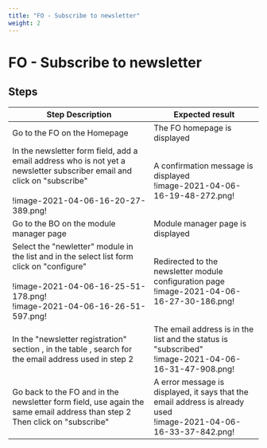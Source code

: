 ```yaml
---
title: "FO - Subscribe to newsletter"
weight: 2
---
```


# FO - Subscribe to newsletter
## Steps
| Step Description | Expected result |
| ----- | ----- |
| Go to the FO on the Homepage | The FO homepage is displayed |
| In the newsletter form field, add a email address who is not yet a newsletter subscriber email and click on "subscribe"<br><br>!image-2021-04-06-16-20-27-389.png! | A confirmation message is displayed <br>!image-2021-04-06-16-19-48-272.png! |
| Go to the BO on the module manager page | Module manager page is displayed |
| Select the "newletter" module in the list and in the select list form click on "configure"<br><br>!image-2021-04-06-16-25-51-178.png!<br>!image-2021-04-06-16-26-51-597.png! | Redirected to the newsletter module configuration page<br> !image-2021-04-06-16-27-30-186.png! |
| In the "newsletter registration" section , in the table , search for the email address used in step 2 | The email address is in the list and the status is "subscribed"<br>!image-2021-04-06-16-31-47-908.png! |
| Go back to the FO and in the newsletter form field, use again the same email address than step 2<br>Then click on "subscribe" | A error message is displayed, it says that the email address is already used<br> !image-2021-04-06-16-33-37-842.png! |
